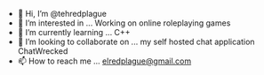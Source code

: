 - 👋 Hi, I’m @tehredplague
- 👀 I’m interested in ... Working on online roleplaying games
- 🌱 I’m currently learning ... C++
- 💞️ I’m looking to collaborate on ... my self hosted chat application ChatWrecked
- 📫 How to reach me ... elredplague@gmail.com

<!---
tehredplague/tehredplague is a ✨ special ✨ repository because its `README.md` (this file) appears on your GitHub profile.
You can click the Preview link to take a look at your changes.
--->
